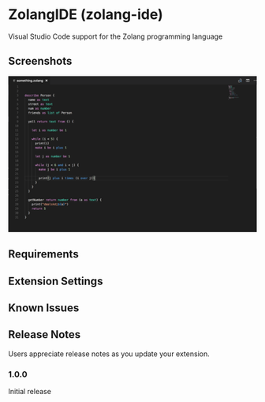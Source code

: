 # ZolangIDE (zolang-ide)

Visual Studio Code support for the Zolang programming language

## Screenshots

![Zolang in action](https://github.com/Zolang/ZolangIDE/blob/master/images/zolang.png)

## Requirements

## Extension Settings

## Known Issues

## Release Notes

Users appreciate release notes as you update your extension.

### 1.0.0

Initial release